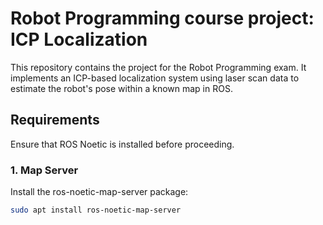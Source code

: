 # Robot Programming course project: ICP Localization
This repository contains the project for the Robot Programming exam. It implements an ICP-based localization system using laser scan data to estimate the robot's pose within a known map in ROS.

## Requirements

Ensure that ROS Noetic is installed before proceeding.

### 1. Map Server

Install the ros-noetic-map-server package:

```sh
sudo apt install ros-noetic-map-server
```



